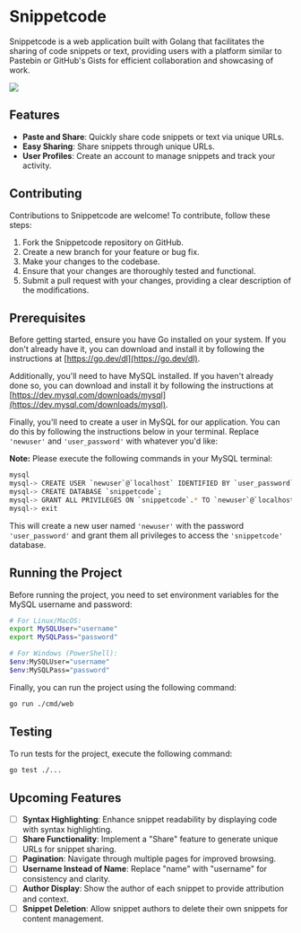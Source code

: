 # Snippetcode

Snippetcode is a web application built with Golang that facilitates the sharing of code snippets or text, providing users with a platform similar to Pastebin or GitHub's Gists for efficient collaboration and showcasing of work.

![](https://github.com/vhsenna/snippetcode/assets/34524951/e3206fcb-14b7-4dcb-9460-80e524d8f727)

## Features
- **Paste and Share**: Quickly share code snippets or text via unique URLs.
- **Easy Sharing**: Share snippets through unique URLs.
- **User Profiles**: Create an account to manage snippets and track your activity.

## Contributing
Contributions to Snippetcode are welcome! To contribute, follow these steps:

1. Fork the Snippetcode repository on GitHub.
3. Create a new branch for your feature or bug fix.
4. Make your changes to the codebase.
5. Ensure that your changes are thoroughly tested and functional.
6. Submit a pull request with your changes, providing a clear description of the modifications.

## Prerequisites
Before getting started, ensure you have Go installed on your system. If you don't already have it, you can download and install it by following the instructions at [https://go.dev/dl](https://go.dev/dl).

Additionally, you'll need to have MySQL installed. If you haven't already done so, you can download and install it by following the instructions at [https://dev.mysql.com/downloads/mysql](https://dev.mysql.com/downloads/mysql).

Finally, you'll need to create a user in MySQL for our application. You can do this by following the instructions below in your terminal. Replace `'newuser'` and `'user_password'` with whatever you'd like:

**Note:** Please execute the following commands in your MySQL terminal:

```bash
mysql
mysql-> CREATE USER `newuser`@`localhost` IDENTIFIED BY `user_password`;
mysql-> CREATE DATABASE `snippetcode`;
mysql-> GRANT ALL PRIVILEGES ON `snippetcode`.* TO `newuser`@`localhost`;
mysql-> exit
```
This will create a new user named `'newuser'` with the password `'user_password'` and grant them all privileges to access the `'snippetcode'` database.

## Running the Project
Before running the project, you need to set environment variables for the MySQL username and password:

```bash
# For Linux/MacOS:
export MySQLUser="username"
export MySQLPass="password"

# For Windows (PowerShell):
$env:MySQLUser="username"
$env:MySQLPass="password"
```

Finally, you can run the project using the following command:

```bash
go run ./cmd/web
```

## Testing

To run tests for the project, execute the following command:


```bash
go test ./...
```

## Upcoming Features

- [ ] **Syntax Highlighting**: Enhance snippet readability by displaying code with syntax highlighting.
- [ ] **Share Functionality**: Implement a "Share" feature to generate unique URLs for snippet sharing.
- [ ] **Pagination**: Navigate through multiple pages for improved browsing.
- [ ] **Username Instead of Name**: Replace "name" with "username" for consistency and clarity.
- [ ] **Author Display**: Show the author of each snippet to provide attribution and context.
- [ ] **Snippet Deletion**: Allow snippet authors to delete their own snippets for content management.
